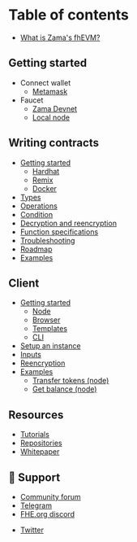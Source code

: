 # Table of contents

- [What is Zama's fhEVM?](README.md)

## Getting started

- Connect wallet
  - [Metamask](getting_started/wallet/metamask.md)
- Faucet
  - [Zama Devnet](getting_started/faucet/devnet.md)
  - [Local node](getting_started/faucet/local.md)

## Writing contracts

- [Getting started](solidity/getting_started.md)
  - [Hardhat](solidity/getting_started/hardhat.md)
  - [Remix](solidity/getting_started/remix.md)
  - [Docker](solidity/getting_started/docker.md)
- [Types](solidity/types.md)
- [Operations](solidity/operations.md)
- [Condition](solidity/condition.md)
- [Decryption and reencryption](solidity/decrypt.md)
- [Function specifications](solidity/functions.md)
- [Troubleshooting](solidity/troubleshooting.md)
- [Roadmap](solidity/roadmap.md)
- [Examples](solidity/examples.md)

## Client

- [Getting started](client/getting_started.md)
  - [Node](client/getting_started/node.md)
  - [Browser](client/getting_started/browser.md)
  - [Templates](client/getting_started/templates.md)
  - [CLI](client/getting_started/cli.md)
- [Setup an instance](client/instance.md)
- [Inputs](client/inputs.md)
- [Reencryption](client/reencryption.md)
- [Examples](client/examples.md)
  - [Transfer tokens (node)](client/examples/transfererc20.md)
  - [Get balance (node)](client/examples/getbalance.md)

## Resources

- [Tutorials](resources/tutorials.md)
- [Repositories](resources/repositories.md)
- [Whitepaper](https://github.com/zama-ai/fhevm/blob/main/fhevm-whitepaper.pdf)

## 🔗 Support

- [Community forum](https://community.zama.ai)
- [Telegram](https://t.me/+Ojt5y-I7oR42MTkx)
- [FHE.org discord](https://discord.fhe.org)
<!-- markdown-link-check-disable -->
- [Twitter](https://twitter.com/zama_fhe)
<!-- markdown-link-check-enable -->
